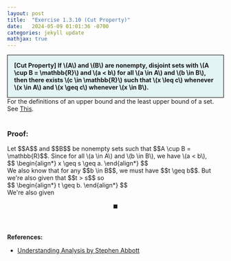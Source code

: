 ```yaml
---
layout: post
title:  "Exercise 1.3.10 (Cut Property)"
date:   2024-05-09 01:01:36 -0700
categories: jekyll update
mathjax: true
---
```

<div style="background-color: #E3F4F4; padding: 15px 15px 15px 15px; border:1px solid black;">
  <b>[Cut Property] If \(A\) and \(B\) are nonempty, disjoint sets with \(A \cup B = \mathbb{R}\) and \(a < b\) for all \(a \in A\) and \(b \in B\), then there exists \(c \in \mathbb{R}\) such that \(x \leq c\) whenever \(x \in A\) and \(x \geq c\) whenever \(x \in B\).</b>
</div>
For the definitions of an upper bound and the least upper bound of a set. See <a href="https://strncat.github.io/jekyll/update/2024/05/03/analysis-set-bounded.html">This</a>.
<br>
<br>
<h3>Proof:</h3>
Let $$A$$ and $$B$$ be nonempty sets such that $$A \cup B = \mathbb{R}$$. Since for all \(a \in A\) and \(b \in B\), we have \(a < b\), 

<div>
$$
\begin{align*}
x \geq s \geq a.
\end{align*}
$$
</div>
We also know that for any $$b \in B$$, we must have $$t \geq b$$. But we're also given that $$t > s$$ so 
<div>
$$
\begin{align*}
t \geq b.
\end{align*}
$$
</div>
We're also given 

$$\blacksquare$$
<br>
<br>
<!------------------------------------------------------------------------------------>
<b>References:</b>
<ul>
<li><a href="https://www.amazon.com/Understanding-Analysis-Undergraduate-Texts-Mathematics/dp/1493927116">Understanding Analysis by Stephen Abbott</a></li>
</ul>